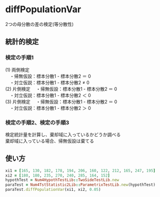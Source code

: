 diffPopulationVar
=================
2つの母分散の差の検定(等分散性)

## 統計的検定
### 検定の手順1

(1) 両側検定  
　・帰無仮設：標本分散1 - 標本分散2 ＝ 0  
　・対立仮説：標本分散1 - 標本分散2 ≠ 0  
(2) 片側検定
　・帰無仮設：標本分散1 - 標本分散2 ＝ 0  
　・対立仮説：標本分散1 - 標本分散2 ＜ 0  
(3) 片側検定
　・帰無仮設：標本分散1 - 標本分散2 ＝ 0  
　・対立仮説：標本分散1 - 標本分散2 ＞ 0  

### 検定の手順2、検定の手順3

検定統計量を計算し、棄却域に入っているかどうか調べる  
棄却域に入っている場合、帰無仮設は棄てる

## 使い方

```ruby
xi1 = [165, 130, 182, 178, 194, 206, 160, 122, 212, 165, 247, 195]
xi2 = [180, 180, 235, 270, 240, 285, 164, 152]
hypothTest = Num4HypothTestLib::TwoSideTestLib.new
paraTest = Num4TstStatistic2Lib::ParametrixTestLib.new(hypothTest)
paraTest.diffPopulationVar(xi1, xi2, 0.05)
```

